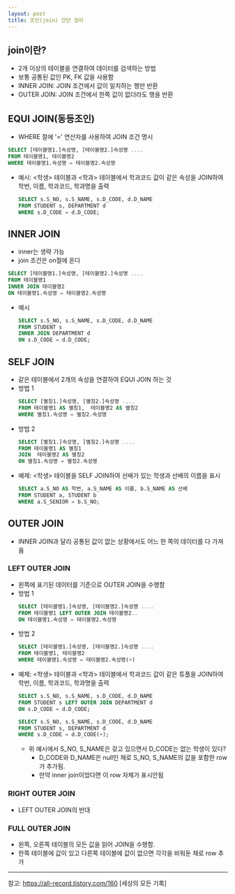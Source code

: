```yaml
---
layout: post
title: 조인(join) 간단 정리
---
```


## join이란?

- 2개 이상의 테이블을 연결하여 데이터를 검색하는 방법
- 보통 공통된 값인 PK, FK 값을 사용함
- INNER JOIN: JOIN 조건에서 값이 일치하는 행만 반환
- OUTER JOIN: JOIN 조건에서 한쪽 값이 없더라도 행을 반환

## EQUI JOIN(동등조인)

- WHERE 절에 '=' 연산자를 사용하여 JOIN 조건 명시

```sql
SELECT [테이블명1.]속성명, [테이블명2.]속성명 ....
FROM 테이블명1, 테이블명2
WHERE 테이블명1.속성명 = 테이블명2.속성명
```

- 예시: <학생> 테이블과 <학과>  테이블에서 학과코드 값이 같은 속성을 JOIN하여 학번, 이름, 학과코드, 학과명을 출력
    ```sql
    SELECT s.S_NO, s.S_NAME, s.D_CODE, d.D_NAME
    FROM STUDENT s, DEPARTMENT d
    WHERE s.D_CODE = d.D_CODE;
    ```

## INNER JOIN

- inner는 생략 가능
- join 조건은 on절에 온다

```sql
SELECT [테이블명1.]속성명, [테이블명2.]속성명 ....
FROM 테이블명1
INNER JOIN 테이블명2
ON 테이블명1.속성명 = 테이블명2.속성명
```

- 예시
    ```sql
    SELECT s.S_NO, s.S_NAME, s.D_CODE, d.D_NAME
    FROM STUDENT s
    INNER JOIN DEPARTMENT d
    ON s.D_CODE = d.D_CODE;
    ```

## SELF JOIN

- 같은 테이블에서 2개의 속성을 연결하여 EQUI JOIN 하는 것
- 방법 1
    ```sql
    SELECT [별칭1.]속성명, [별칭2.]속성명 ....
    FROM 테이블명1 AS 별칭1,  테이블명2 AS 별칭2 
    WHERE 별칭1.속성명 = 별칭2.속성명
    ```
- 방법 2
    ```sql
    SELECT [별칭1.]속성명, [별칭2.]속성명 ....
    FROM 테이블명1 AS 별칭1 
    JOIN  테이블명2 AS 별칭2 
    ON 별칭1.속성명 = 별칭2.속성명
    ```
- 예제: <학생> 테이블을 SELF JOIN하여 선배가 있는 학생과 선배의 이름을 표시
    ```sql
    SELECT a.S_NO AS 학번, a.S_NAME AS 이름, b.S_NAME AS 선배
    FROM STUDENT a, STUDENT b
    WHERE a.S_SENIOR = b.S_NO;
    ```

## OUTER JOIN

- INNER JOIN과 달리 공통된 값이 없는 상황에서도 어느 한 쪽의 데이터를 다 가져옴

### LEFT OUTER JOIN

- 왼쪽에 표기된 데이터를 기준으로 OUTER JOIN을 수행함
- 방법 1
    ```sql
    SELECT [테이블명1.]속성명, [테이블명2.]속성명 ....
    FROM 테이블명1 LEFT OUTER JOIN 테이블명2..
    ON 테이블명1.속성명 = 테이블명2.속성명
    ```
- 방법 2
    ```sql
    SELECT [테이블명1.]속성명, [테이블명2.]속성명 ....
    FROM 테이블명1, 테이블명2
    WHERE 테이블명1.속성명 = 테이블명2.속성명(+)
    ```
- 예제: <학생> 테이블과 <학과> 테이블에서 학과코드 값이 같은 튜플을 JOIN하여 학번, 이름, 학과코드, 학과명을 출력
    ```sql
    SELECT s.S_NO, s.S_NAME, s.D_CODE, d.D_NAME
    FROM STUDENT s LEFT OUTER JOIN DEPARTMENT d
    ON s.D_CODE = d.D_CODE;
    ```
    ```sql
    SELECT s.S_NO, s.S_NAME, s.D_CODE, d.D_NAME
    FROM STUDENT s, DEPARTMENT d
    WHERE s.D_CODE = d.D_CODE(+);
    ```
    - 위 예시에서 S_NO, S_NAME은 갖고 있으면서 D_CODE는 없는 학생이 있다?
        - D_CODE와 D_NAME은 null인 채로 S_NO, S_NAME의 값을 포함한 row가 추가됨.
        - 만약 inner join이었다면 이 row 자체가 표시안됨

### RIGHT OUTER JOIN

- LEFT OUTER JOIN의 반대

### FULL OUTER JOIN

- 왼쪽, 오른쪽 테이블의 모든 값을 읽어 JOIN을 수행함.
- 한쪽 테이블에 값이 있고 다른쪽 테이블에 값이 없으면 각각을 비워둔 채로 row 추가

---

참고: https://all-record.tistory.com/160 [세상의 모든 기록]